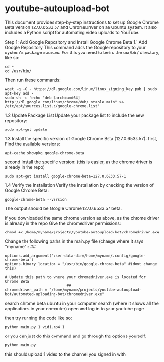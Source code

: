 # youtube-autoupload-bot
This document provides step-by-step instructions to set up Google Chrome Beta version 127.0.6533.57 
and ChromeDriver on an Ubuntu system. It also includes a Python script for automating video uploads to YouTube.

Step 1: Add Google Repository and Install Google Chrome Beta
1.1 Add Google Repository
This command adds the Google repository to your system's package sources:
For this you need to be in: the usr/bin/ directory, like so:
    
    cd ~
    cd /usr/bin/
Then run these commands:

    wget -q -O - https://dl.google.com/linux/linux_signing_key.pub | sudo apt-key add -
    sudo sh -c 'echo "deb [arch=amd64] http://dl.google.com/linux/chrome/deb/ stable main" >> /etc/apt/sources.list.d/google-chrome.list'

1.2 Update Package List
Update your package list to include the new repository:

    sudo apt-get update

1.3 Install the specific version of Google Chrome Beta (127.0.6533.57):
first, Find the available versions:    
   
    apt-cache showpkg google-chrome-beta
second Install the specific version: (this is easier, as the chrome driver is already in the repo)
        
    sudo apt-get install google-chrome-beta=127.0.6533.57-1 
1.4 Verify the Installation
Verify the installation by checking the version of Google Chrome Beta:

    google-chrome-beta --version

The output should be Google Chrome 127.0.6533.57 beta.

if you downloaded the same chrome version as above, as the chrome driver is already in the repo
Give the chromedriver permissions:

    chmod +x /home/myname/projects/youtube-autoupload-bot/chromedriver.exe

Change the following paths in the main.py file (change where it says "myname"):
                                                ##
    
    options.add_argument("user-data-dir=/home/myname/.config/google-chrome-beta")
    options.binary_location = "/usr/bin/google-chrome-beta" #(dont change this)

    # Update this path to where your chromedriver.exe is located for Chrome Beta
                                ##
    chromedriver_path = "/home/myname/projects/youtube-autoupload-bot/automated-uploading-bot/chromedriver.exe"

search chrome beta ubuntu in your computer search (where it shows all the applications in your computer)
open and log in to your youtube page.

then try running the code like so:
    
    python main.py 1 vid1.mp4 1
or you can just do this command and go through the options yourself:
    
    python main.py

this should upload 1 video to the channel you signed in with
